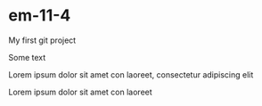 # em-11-4
My first git project

Some text

Lorem ipsum dolor sit amet con laoreet, consectetur adipiscing elit


Lorem ipsum dolor sit amet con laoreet
